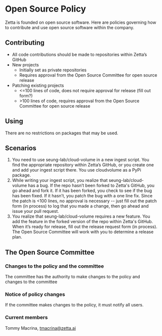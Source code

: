 # Open Source Policy  
Zetta is founded on open source software. Here are policies governing how to contribute and use open source software within the company.

## Contributing  
* All code contributions should be made to repositories within Zetta’s GitHub
* New projects  
  * Initially set as private repositories
  * Requires approval from the Open Source Committee for open source release
* Patching existing projects
  * <=100 lines of code, does not require approval for release (fill out form?)
  * \>100 lines of code, requires approval from the Open Source Committee for open source release

## Using  
There are no restrictions on packages that may be used.

## Scenarios  
1. You need to use seung-lab/cloud-volume in a new ingest script. You find the appropriate repository within Zetta’s GitHub, or you create one and add your ingest script there. You use cloudvolume as a PyPi package.
1. While writing your ingest script, you realize that seung-lab/cloud-volume has a bug. If the repo hasn’t been forked to Zetta's GitHub, you go ahead and fork it. If it has been forked, you check to see if the bug has been fixed. If it hasn’t, you patch the bug with a one line fix. Since the patch is <100 lines, no approval is necessary -- just fill out the patch form (in process) to log that you made a change, then go ahead and issue your pull request.
1. You realize that seung-lab/cloud-volume requires a new feature. You add the feature in the forked version of the repo within Zetta's GitHub. When it’s ready for release, fill out the release request form (in process). The Open Source Committee will work with you to determine a release plan.

## The Open Source Committee  
### Changes to the policy and the committee  
The committee has the authority to make changes to the policy and changes to the committee
### Notice of policy changes  
If the committee makes changes to the policy, it must notify all users.
### Current members  
Tommy Macrina, <tmacrina@zetta.ai>
